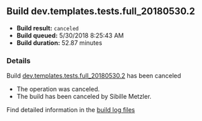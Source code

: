 ## Build dev.templates.tests.full_20180530.2
- **Build result:** `canceled`
- **Build queued:** 5/30/2018 8:25:43 AM
- **Build duration:** 52.87 minutes
### Details
Build [dev.templates.tests.full_20180530.2](https://winappstudio.visualstudio.com/web/build.aspx?pcguid=a4ef43be-68ce-4195-a619-079b4d9834c2&builduri=vstfs%3a%2f%2f%2fBuild%2fBuild%2f25774) has been canceled

+ The operation was canceled.
+ The build has been canceled by Sibille Metzler.

Find detailed information in the [build log files](https://uwpctdiags.blob.core.windows.net/buildlogs/dev.templates.tests.full_20180530.2_logs.zip)

